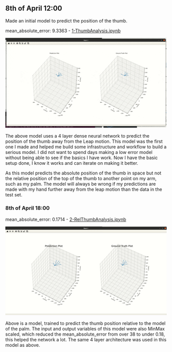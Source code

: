 ## 8th of April 12:00
Made an initial model to predict the position of the thumb.   
  
mean_absolute_error: 9.3363 - [1-ThumbAnalysis.ipynb](../Notebooks/1-ThumbAnalysis.ipynb)  
  
![Comically Bad Thumb Model](media/FirstThumbModel.gif)
  
The above model uses a 4 layer dense neural network to predict the position of the thumb away from the Leap motion. 
This model was the first one I made and helped me build some infrastructure and workflow to build a serious model. 
I did not want to spend days making a low error model without being able to see if the basics I have work. Now I have the basic setup done, I know it works and can iterate on making it better.   
  
As this model predicts the absolute position of the thumb in space but not the relative position of the top of the thumb to another point on my arm, such as my palm. The model will always be wrong if my predictions are made with my hand further away from the leap motion than the data in the test set.  
  
### 8th of April 18:00  
mean_absolute_error: 0.1714 - [2-RelThumbAnalysis.ipynb](../Notebooks/2-RelThumbAnalysis.ipynb)  
    
![A Just Bad Thumb Model](media/FirstRelThumbModel.gif)
  
Above is a model, trained to predict the thumb position relative to the model of the palm. 
The input and output variables of this model were also MinMax scaled, which reduced the mean_absolute_error from over 38 to under 0.18, this helped the network a lot. The same 4 layer architecture was used in this model as above.     


